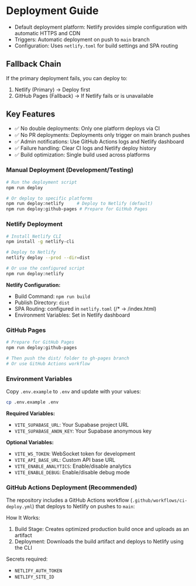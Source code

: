 # Deployment Guide

- Default deployment platform: Netlify provides simple configuration with automatic HTTPS and CDN
- Triggers: Automatic deployment on push to `main` branch
- Configuration: Uses `netlify.toml` for build settings and SPA routing

## Fallback Chain

If the primary deployment fails, you can deploy to:

1. Netlify (Primary) → Deploy first
2. GitHub Pages (Fallback) → If Netlify fails or is unavailable

## Key Features

- ✅ No double deployments: Only one platform deploys via CI
- ✅ No PR deployments: Deployments only trigger on main branch pushes
- ✅ Admin notifications: Use GitHub Actions logs and Netlify dashboard
- ✅ Failure handling: Clear CI logs and Netlify deploy history
- ✅ Build optimization: Single build used across platforms

### Manual Deployment (Development/Testing)

```bash
# Run the deployment script
npm run deploy

# Or deploy to specific platforms
npm run deploy:netlify     # Deploy to Netlify (default)
npm run deploy:github-pages # Prepare for GitHub Pages
```

### Netlify Deployment

```bash
# Install Netlify CLI
npm install -g netlify-cli

# Deploy to Netlify
netlify deploy --prod --dir=dist

# Or use the configured script
npm run deploy:netlify
```

**Netlify Configuration:**

- Build Command: `npm run build`
- Publish Directory: `dist`
- SPA Routing: configured in `netlify.toml` (/* → /index.html)
- Environment Variables: Set in Netlify dashboard

### GitHub Pages

```bash
# Prepare for GitHub Pages
npm run deploy:github-pages

# Then push the dist/ folder to gh-pages branch
# Or use GitHub Actions workflow
```

### Environment Variables

Copy `.env.example` to `.env` and update with your values:

```bash
cp .env.example .env
```

**Required Variables:**

- `VITE_SUPABASE_URL`: Your Supabase project URL
- `VITE_SUPABASE_ANON_KEY`: Your Supabase anonymous key

**Optional Variables:**

- `VITE_WS_TOKEN`: WebSocket token for development
- `VITE_API_BASE_URL`: Custom API base URL
- `VITE_ENABLE_ANALYTICS`: Enable/disable analytics
- `VITE_ENABLE_DEBUG`: Enable/disable debug mode

### GitHub Actions Deployment (Recommended)

The repository includes a GitHub Actions workflow (`.github/workflows/ci-deploy.yml`) that deploys to Netlify on pushes to `main`:

How It Works:

1. Build Stage: Creates optimized production build once and uploads as an artifact
2. Deployment: Downloads the build artifact and deploys to Netlify using the CLI

Secrets required:
- `NETLIFY_AUTH_TOKEN`
- `NETLIFY_SITE_ID`